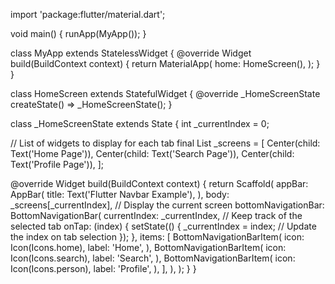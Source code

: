 import 'package:flutter/material.dart';

void main() {
  runApp(MyApp());
}

class MyApp extends StatelessWidget {
  @override
  Widget build(BuildContext context) {
    return MaterialApp(
      home: HomeScreen(),
    );
  }
}

class HomeScreen extends StatefulWidget {
  @override
  _HomeScreenState createState() => _HomeScreenState();
}

class _HomeScreenState extends State<HomeScreen> {
  int _currentIndex = 0;

  // List of widgets to display for each tab
  final List<Widget> _screens = [
    Center(child: Text('Home Page')),
    Center(child: Text('Search Page')),
    Center(child: Text('Profile Page')),
  ];

  @override
  Widget build(BuildContext context) {
    return Scaffold(
      appBar: AppBar(
        title: Text('Flutter Navbar Example'),
      ),
      body: _screens[_currentIndex], // Display the current screen
      bottomNavigationBar: BottomNavigationBar(
        currentIndex: _currentIndex, // Keep track of the selected tab
        onTap: (index) {
          setState(() {
            _currentIndex = index; // Update the index on tab selection
          });
        },
        items: [
        BottomNavigationBarItem(
            icon: Icon(Icons.home),
            label: 'Home',
          ),
          BottomNavigationBarItem(
            icon: Icon(Icons.search),
            label: 'Search',
          ),
          BottomNavigationBarItem(
            icon: Icon(Icons.person),
            label: 'Profile',
          ),
        ],
      ),
    );
  }
}
